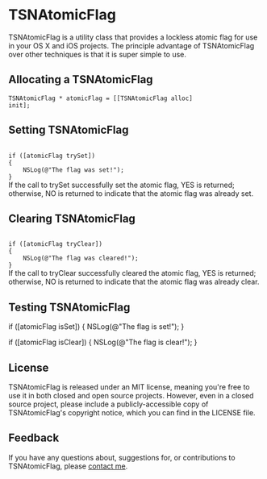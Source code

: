 TSNAtomicFlag
=============

TSNAtomicFlag is a utility class that provides a lockless atomic flag for use in your OS X and iOS projects. The principle advantage of TSNAtomicFlag over other techniques is that it is super simple to use.

Allocating a TSNAtomicFlag
--------------------------
<code>TSNAtomicFlag * atomicFlag = [[TSNAtomicFlag alloc] init];</code>

Setting TSNAtomicFlag
---------------------
<code>
if ([atomicFlag trySet]) 
{
    NSLog(@"The flag was set!");
}
</code>
If the call to trySet successfully set the atomic flag, YES is returned; otherwise, NO is returned to indicate that the atomic flag was already set.

Clearing TSNAtomicFlag
----------------------
<code>
if ([atomicFlag tryClear])
{
    NSLog(@"The flag was cleared!");
}
</code>
If the call to tryClear successfully cleared the atomic flag, YES is returned; otherwise, NO is returned to indicate that the atomic flag was already clear.

Testing TSNAtomicFlag
---------------------
if ([atomicFlag isSet])
{
    NSLog(@"The flag is set!");
}

if ([atomicFlag isClear])
{
    NSLog(@"The flag is clear!");
}
    
License
-------
TSNAtomicFlag is released under an MIT license, meaning you're free to use it in both closed and open source projects. However, even in a closed source project, please include a publicly-accessible copy of TSNAtomicFlag's copyright notice, which you can find in the LICENSE file.

Feedback
--------
If you have any questions about, suggestions for, or contributions to TSNAtomicFlag, please [contact me](mailto:brianlambert@softwarenerd.org).
